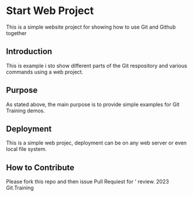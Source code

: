 # Start Web Project
This is a simple website project for 
showing how to use Git and Github together
## Introduction 
This is example i sto show different parts
of the Git respository and various commands
using a web project.
## Purpose
As stated above, the main purpose is to 
provide simple examples for Git Training
demos.
## Deployment
This is a simple web projec, deployment
can be on any web server or even local 
file system.
## How to Contribute
Please fork this repo and then issue Pull Requiest for '
review.
2023 Git.Training